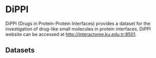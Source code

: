 
# DiPPI

DiPPI (Drugs in Protein-Protein Interfaces) provides a dataset for the investigation of drug-like small molecules in protein interfaces. DiPPI website can be accessed at http://interactome.ku.edu.tr:8501. 

## Datasets
